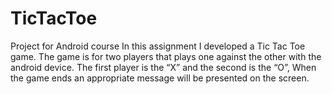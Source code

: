 # TicTacToe
Project for Android course
In this assignment I developed a Tic Tac Toe game.
The game is for two players that plays one against the other with the android
device.
The first player is the “X” and the second is the “O”,
When the game ends an appropriate message will be presented on the screen.
